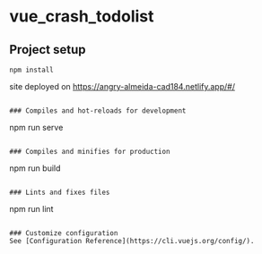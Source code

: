 # vue_crash_todolist

## Project setup
```
npm install
```
site deployed on https://angry-almeida-cad184.netlify.app/#/
```

### Compiles and hot-reloads for development
```
npm run serve
```

### Compiles and minifies for production
```
npm run build
```

### Lints and fixes files
```
npm run lint
```

### Customize configuration
See [Configuration Reference](https://cli.vuejs.org/config/).
